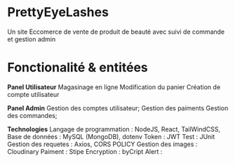 # PrettyEyeLashes
Un site Eccomerce de vente de produit de beauté avec suivi de commande et gestion admin

# Fonctionalité & entitées
**Panel Utilisateur**
Magasinage en ligne
Modification du panier
Création de compte utilisateur

**Panel Admin**
Gestion des comptes utilisateur;
Gestion des paiments 
Gestion des commandes;


**Technologies**
Langage de programmation : NodeJS, React, TailWindCSS, 
Base de données : MySQL (MongoDB), dotenv
Token : JWT
Test : JUnit
Gestion des requetes : Axios, CORS POLICY
Gestion des images : Cloudinary 
Paiment : Stipe
Encryption : byCript
Alert : 

